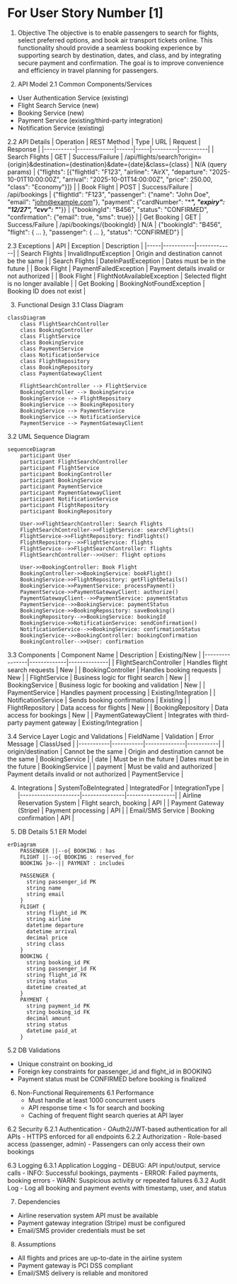# For User Story Number [1]

1. Objective
The objective is to enable passengers to search for flights, select preferred options, and book air transport tickets online. This functionality should provide a seamless booking experience by supporting search by destination, dates, and class, and by integrating secure payment and confirmation. The goal is to improve convenience and efficiency in travel planning for passengers.

2. API Model
  2.1 Common Components/Services
  - User Authentication Service (existing)
  - Flight Search Service (new)
  - Booking Service (new)
  - Payment Service (existing/third-party integration)
  - Notification Service (existing)

  2.2 API Details
| Operation | REST Method | Type | URL | Request | Response |
|-----------|-------------|------|-----|---------|----------|
| Search Flights | GET | Success/Failure | /api/flights/search?origin={origin}&destination={destination}&date={date}&class={class} | N/A (query params) | {"flights": [{"flightId": "F123", "airline": "AirX", "departure": "2025-10-01T10:00:00Z", "arrival": "2025-10-01T14:00:00Z", "price": 250.00, "class": "Economy"}]} |
| Book Flight | POST | Success/Failure | /api/bookings | {"flightId": "F123", "passenger": {"name": "John Doe", "email": "john@example.com"}, "payment": {"cardNumber": "****", "expiry": "12/27", "cvv": "***"}} | {"bookingId": "B456", "status": "CONFIRMED", "confirmation": {"email": true, "sms": true}} |
| Get Booking | GET | Success/Failure | /api/bookings/{bookingId} | N/A | {"bookingId": "B456", "flight": { ... }, "passenger": { ... }, "status": "CONFIRMED"} |

  2.3 Exceptions
| API | Exception | Description |
|-----|-----------|-------------|
| Search Flights | InvalidInputException | Origin and destination cannot be the same |
| Search Flights | DateInPastException | Dates must be in the future |
| Book Flight | PaymentFailedException | Payment details invalid or not authorized |
| Book Flight | FlightNotAvailableException | Selected flight is no longer available |
| Get Booking | BookingNotFoundException | Booking ID does not exist |

3. Functional Design
  3.1 Class Diagram
```mermaid
classDiagram
    class FlightSearchController
    class BookingController
    class FlightService
    class BookingService
    class PaymentService
    class NotificationService
    class FlightRepository
    class BookingRepository
    class PaymentGatewayClient

    FlightSearchController --> FlightService
    BookingController --> BookingService
    BookingService --> FlightRepository
    BookingService --> BookingRepository
    BookingService --> PaymentService
    BookingService --> NotificationService
    PaymentService --> PaymentGatewayClient
```

  3.2 UML Sequence Diagram
```mermaid
sequenceDiagram
    participant User
    participant FlightSearchController
    participant FlightService
    participant BookingController
    participant BookingService
    participant PaymentService
    participant PaymentGatewayClient
    participant NotificationService
    participant FlightRepository
    participant BookingRepository

    User->>FlightSearchController: Search Flights
    FlightSearchController->>FlightService: searchFlights()
    FlightService->>FlightRepository: findFlights()
    FlightRepository-->>FlightService: flights
    FlightService-->>FlightSearchController: flights
    FlightSearchController-->>User: flight options

    User->>BookingController: Book Flight
    BookingController->>BookingService: bookFlight()
    BookingService->>FlightRepository: getFlightDetails()
    BookingService->>PaymentService: processPayment()
    PaymentService->>PaymentGatewayClient: authorize()
    PaymentGatewayClient-->>PaymentService: paymentStatus
    PaymentService-->>BookingService: paymentStatus
    BookingService->>BookingRepository: saveBooking()
    BookingRepository-->>BookingService: bookingId
    BookingService->>NotificationService: sendConfirmation()
    NotificationService-->>BookingService: confirmationStatus
    BookingService-->>BookingController: bookingConfirmation
    BookingController-->>User: confirmation
```

  3.3 Components
| Component Name | Description | Existing/New |
|----------------|-------------|--------------|
| FlightSearchController | Handles flight search requests | New |
| BookingController | Handles booking requests | New |
| FlightService | Business logic for flight search | New |
| BookingService | Business logic for booking and validation | New |
| PaymentService | Handles payment processing | Existing/Integration |
| NotificationService | Sends booking confirmations | Existing |
| FlightRepository | Data access for flights | New |
| BookingRepository | Data access for bookings | New |
| PaymentGatewayClient | Integrates with third-party payment gateway | Existing/Integration |

  3.4 Service Layer Logic and Validations
| FieldName | Validation | Error Message | ClassUsed |
|-----------|-----------|--------------|-----------|
| origin/destination | Cannot be the same | Origin and destination cannot be the same | BookingService |
| date | Must be in the future | Dates must be in the future | BookingService |
| payment | Must be valid and authorized | Payment details invalid or not authorized | PaymentService |

4. Integrations
| SystemToBeIntegrated | IntegratedFor | IntegrationType |
|---------------------|---------------|-----------------|
| Airline Reservation System | Flight search, booking | API |
| Payment Gateway (Stripe) | Payment processing | API |
| Email/SMS Service | Booking confirmation | API |

5. DB Details
  5.1 ER Model
```mermaid
erDiagram
    PASSENGER ||--o{ BOOKING : has
    FLIGHT ||--o{ BOOKING : reserved_for
    BOOKING }o--|| PAYMENT : includes

    PASSENGER {
      string passenger_id PK
      string name
      string email
    }
    FLIGHT {
      string flight_id PK
      string airline
      datetime departure
      datetime arrival
      decimal price
      string class
    }
    BOOKING {
      string booking_id PK
      string passenger_id FK
      string flight_id FK
      string status
      datetime created_at
    }
    PAYMENT {
      string payment_id PK
      string booking_id FK
      decimal amount
      string status
      datetime paid_at
    }
```

  5.2 DB Validations
- Unique constraint on booking_id
- Foreign key constraints for passenger_id and flight_id in BOOKING
- Payment status must be CONFIRMED before booking is finalized

6. Non-Functional Requirements
  6.1 Performance
    - Must handle at least 1000 concurrent users
    - API response time < 1s for search and booking
    - Caching of frequent flight search queries at API layer

  6.2 Security
    6.2.1 Authentication
      - OAuth2/JWT-based authentication for all APIs
      - HTTPS enforced for all endpoints
    6.2.2 Authorization
      - Role-based access (passenger, admin)
      - Passengers can only access their own bookings

  6.3 Logging
    6.3.1 Application Logging
      - DEBUG: API input/output, service calls
      - INFO: Successful bookings, payments
      - ERROR: Failed payments, booking errors
      - WARN: Suspicious activity or repeated failures
    6.3.2 Audit Log
      - Log all booking and payment events with timestamp, user, and status

7. Dependencies
- Airline reservation system API must be available
- Payment gateway integration (Stripe) must be configured
- Email/SMS provider credentials must be set

8. Assumptions
- All flights and prices are up-to-date in the airline system
- Payment gateway is PCI DSS compliant
- Email/SMS delivery is reliable and monitored
